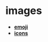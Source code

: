 <!-- generated by markdown-notes-tree -->

# images

<!-- optional markdown-notes-tree directory description starts here -->

<!-- optional markdown-notes-tree directory description ends here -->

- [**emoji**](emoji)
- [**icons**](icons)

